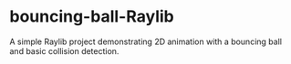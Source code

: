 # bouncing-ball-Raylib
A simple Raylib project demonstrating 2D animation with a bouncing ball and basic collision detection.
